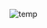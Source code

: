 ![temp](https://github.com/kangmin1972/kangmin1972/assets/81474787/041888c4-90e3-4739-abc4-9b1ff2d9d52e)
